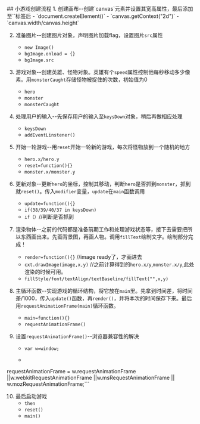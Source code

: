 <br>
## 小游戏创建流程
1. 创建画布--创建`canvas`元素并设置其宽高属性，最后添加至`<body>`标签后
	- `document.createElement()` 
	- `canvas.getContext("2d")`
	- `canvas.width/canvas.height`

2. 准备图片--创建图片对象，声明图片加载flag，设置图片`src`属性
	- `new Image()`
	- `bgImage.onload = {}`
	- `bgImage.src`

3. 游戏对象--创建英雄、怪物对象。英雄有个`speed`属性控制他每秒移动多少像素。用`monsterCaught`存储怪物被捉住的次数，初始值为0
	- `hero`
	- `monster`
	- `monsterCaught`

4. 处理用户的输入--先保存用户的输入至`keysDown`对象，稍后再做相应处理
	- `keysDown`
	- `addEventLinstener()`

5. 开始一轮游戏--用`reset`开始一轮新的游戏，每次将怪物放到一个随机的地方
	- `hero.x/hero.y`
	- `reset=function(){}`
	- `monster.x/monster.y`

6. 更新对象--更新`hero`的坐标，控制其移动，判断`hero`是否抓到`monster`，抓到就`reset()`。传入`modifier`变量，`update`在`main`函数调用
	- `update=function(){}`
	- `if(38/39/40/37 in keysDown)`
	- `if（）`//判断是否抓到

7. 渲染物体--之前的代码都是准备前期工作和处理游戏状态等，接下去需要把所以东西画出来。先画背景图，再画人物。调用`fillText`绘制文字。绘制部分完成！
	- `render=function(){}` //image ready了，才画进去
	- `cxt.drawImage(image,x,y)` //之前计算得到的`hero.x/y`,`monster.x/y`,此处渲染的时候可用。
	- `fillStyle/font/textAlign/textBaseline/fillText("",x,y)`

8. 主循环函数--实现游戏的循环结构，将它放在`main`里。先拿到时间差，将时间差/1000，传入`update()`函数，再`render()`，并将本次的时间保存下来。最后用`requestAnimationFrame(main)`循环函数。
	- `main=function(){}`
	- `requestAnimationFrame()`

9. 设置`requestAnimationFrame()`--浏览器兼容性的解决
	- `var w=window;`
	- ```
requestAnimationFrame = w.requestAnimationFrame ||w.webkitRequestAnimationFrame ||w.msRequestAnimationFrame || w.mozRequestAnimationFrame;```


10. 最后启动游戏
	- `then`
	- `reset()`
	- `main()`